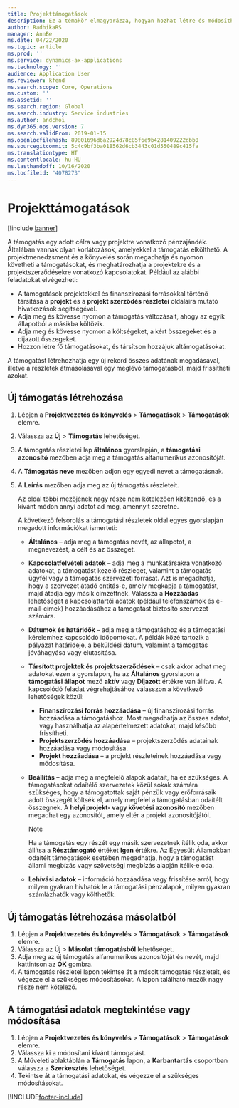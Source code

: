 ```yaml
---
title: Projekttámogatások
description: Ez a témakör elmagyarázza, hogyan hozhat létre és módosíthat egy támogatást.
author: RadhikaRS
manager: AnnBe
ms.date: 04/22/2020
ms.topic: article
ms.prod: ''
ms.service: dynamics-ax-applications
ms.technology: ''
audience: Application User
ms.reviewer: kfend
ms.search.scope: Core, Operations
ms.custom: ''
ms.assetid: ''
ms.search.region: Global
ms.search.industry: Service industries
ms.author: andchoi
ms.dyn365.ops.version: 7
ms.search.validFrom: 2019-01-15
ms.openlocfilehash: 89801696d6a2924d78c85f6e9b4281409222dbb0
ms.sourcegitcommit: 5c4c9bf3ba018562d6cb3443c01d550489c415fa
ms.translationtype: HT
ms.contentlocale: hu-HU
ms.lasthandoff: 10/16/2020
ms.locfileid: "4078273"
---
```

# <a name="project-grants"></a>Projekttámogatások

[!include [banner](../includes/banner.md)]

A támogatás egy adott célra vagy projektre vonatkozó pénzajándék. Általában vannak olyan korlátozások, amelyekkel a támogatás elkölthető. A projektmenedzsment és a könyvelés során megadhatja és nyomon követheti a támogatásokat, és meghatározhatja a projektekre és a projektszerződésekre vonatkozó kapcsolatokat. Például az alábbi feladatokat elvégezheti:

- A támogatások projektekkel és finanszírozási forrásokkal történő társítása a **projekt** és a **projekt szerződés részletei** oldalaira mutató hivatkozások segítségével.
- Adja meg és kövesse nyomon a támogatás változásait, ahogy az egyik állapotból a másikba költözik.
- Adja meg és kövesse nyomon a költségeket, a kért összegeket és a díjazott összegeket.
- Hozzon létre fő támogatásokat, és társítson hozzájuk altámogatásokat.

A támogatást létrehozhatja egy új rekord összes adatának megadásával, illetve a részletek átmásolásával egy meglévő támogatásból, majd frissítheti azokat.

## <a name="create-a-new-grant"></a>Új támogatás létrehozása

1. Lépjen a **Projektvezetés és könyvelés** \> **Támogatások** \> **Támogatások** elemre.
2. Válassza az **Új** \> **Támogatás** lehetőséget.
3. A támogatás részletei lap **általános** gyorslapján, a **támogatási azonosító** mezőben adja meg a támogatás alfanumerikus azonosítóját.
4. A **Támogatás neve** mezőben adjon egy egyedi nevet a támogatásnak.
5. A **Leírás** mezőben adja meg az új támogatás részleteit.

    Az oldal többi mezőjének nagy része nem kötelezően kitöltendő, és a kívánt módon annyi adatot ad meg, amennyit szeretne.

    A következő felsorolás a támogatási részletek oldal egyes gyorslapján megadott információkat ismerteti:

    - **Általános** – adja meg a támogatás nevét, az állapotot, a megnevezést, a célt és az összeget.
    - **Kapcsolatfelvételi adatok** – adja meg a munkatársakra vonatkozó adatokat, a támogatást kezelő részleget, valamint a támogatás ügyfél vagy a támogatás szervezeti forrását. Azt is megadhatja, hogy a szervezet átadó entitás-e, amely megkapja a támogatást, majd átadja egy másik címzettnek. Válassza a **Hozzáadás** lehetőséget a kapcsolattartói adatok (például telefonszámok és e-mail-címek) hozzáadásához a támogatást biztosító szervezet számára.
    - **Dátumok és határidők** – adja meg a támogatáshoz és a támogatási kérelemhez kapcsolódó időpontokat. A példák közé tartozik a pályázat határideje, a beküldési dátum, valamint a támogatás jóváhagyása vagy elutasítása.
    - **Társított projektek és projektszerződések** – csak akkor adhat meg adatokat ezen a gyorslapon, ha az **Általános** gyorslapon a **támogatási állapot** mező **aktív** vagy **Díjazott** értékre van állítva. A kapcsolódó feladat végrehajtásához válasszon a következő lehetőségek közül:

        - **Finanszírozási forrás hozzáadása** – új finanszírozási forrás hozzáadása a támogatáshoz. Most megadhatja az összes adatot, vagy használhatja az alapértelmezett adatokat, majd később frissítheti.
        - **Projektszerződés hozzáadása** – projektszerződés adatainak hozzáadása vagy módosítása.
        - **Projekt hozzáadása** – a projekt részleteinek hozzáadása vagy módosítása.

    - **Beállítás** – adja meg a megfelelő alapok adatait, ha ez szükséges. A támogatásokat odaítélő szervezetek közül sokak számára szükséges, hogy a támogatottak saját pénzük vagy erőforrásaik adott összegét költsék el, amely megfelel a támogatásban odaítélt összegnek. A **helyi projekt- vagy követési azonosító** mezőben megadhat egy azonosítót, amely eltér a projekt azonosítójától.

        > [!NOTE]
        > Ha a támogatás egy részét egy másik szervezetnek ítélik oda, akkor állítsa a **Résztámogató** értéket **Igen** értékre. Az Egyesült Államokban odaítélt támogatások esetében megadhatja, hogy a támogatást állami megbízás vagy szövetségi megbízás alapján ítélik-e oda.

    - **Lehívási adatok** – információ hozzáadása vagy frissítése arról, hogy milyen gyakran hívhatók le a támogatási pénzalapok, milyen gyakran számlázhatók vagy költhetők.

## <a name="create-a-new-grant-from-a-copy"></a>Új támogatás létrehozása másolatból

1. Lépjen a **Projektvezetés és könyvelés** \> **Támogatások** \> **Támogatások** elemre.
2. Válassza az **Új** \> **Másolat támogatásból** lehetőséget.
3. Adja meg az új támogatás alfanumerikus azonosítóját és nevét, majd kattintson az **OK** gombra.
4. A támogatás részletei lapon tekintse át a másolt támogatás részleteit, és végezze el a szükséges módosításokat. A lapon található mezők nagy része nem kötelező.

## <a name="view-or-modify-grant-details"></a>A támogatási adatok megtekintése vagy módosítása

1. Lépjen a **Projektvezetés és könyvelés** \> **Támogatások** \> **Támogatások** elemre.
2. Válassza ki a módosítani kívánt támogatást.
3. A Műveleti ablaktáblán a **Támogatás** lapon, a **Karbantartás** csoportban válassza a **Szerkesztés** lehetőséget.
4. Tekintse át a támogatási adatokat, és végezze el a szükséges módosításokat.


[!INCLUDE[footer-include](../includes/footer-banner.md)]